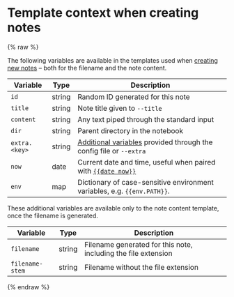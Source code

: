 # Template context when creating notes
{% raw %}

The following variables are available in the templates used when [creating new notes](note-creation.md) – both for the filename and the note content.

| Variable      | Type   | Description                                                                           |
|---------------|--------|---------------------------------------------------------------------------------------|
| `id`          | string | Random ID generated for this note                                                     |
| `title`       | string | Note title given to `--title`                                                         |
| `content`     | string | Any text piped through the standard input                                             |
| `dir`         | string | Parent directory in the notebook                                                      |
| `extra.<key>` | string | [Additional variables](config-extra.md) provided through the config file or `--extra` |
| `now`         | date   | Current date and time, useful when paired with [`{{date now}}`](template.md)          |
| `env`         | map    | Dictionary of case-sensitive environment variables, e.g. `{{env.PATH}}`.              |

These additional variables are available only to the note content template, once the filename is generated.

| Variable        | Type   | Description                                                    |
|-----------------|--------|----------------------------------------------------------------|
| `filename`      | string | Filename generated for this note, including the file extension |
| `filename-stem` | string | Filename without the file extension                            |

{% endraw %}